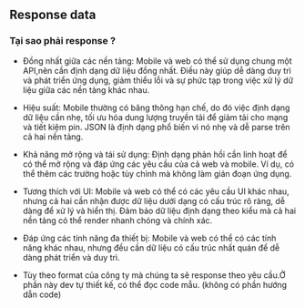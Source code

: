 ## Response data

### Tại sao phải response ?

 - Đồng nhất giữa các nền tảng: Mobile và web có thể sử dụng chung một API,nên cần định dạng dữ liệu đồng nhất. Điều này giúp dễ dàng duy trì và phát triển ứng dụng, giảm thiểu lỗi và sự phức tạp trong việc xử lý dữ liệu giữa các nền tảng khác nhau.

- Hiệu suất: Mobile thường có băng thông hạn chế, do đó việc định dạng dữ liệu cần nhẹ, tối ưu hóa dung lượng truyền tải để giảm tải cho mạng và tiết kiệm pin. JSON là định dạng phổ biến vì nó nhẹ và dễ parse trên cả hai nền tảng.

- Khả năng mở rộng và tái sử dụng: Định dạng phản hồi cần linh hoạt để có thể mở rộng và đáp ứng các yêu cầu của cả web và mobile. Ví dụ, có thể thêm các trường hoặc tùy chỉnh mà không làm gián đoạn ứng dụng.

- Tương thích với UI: Mobile và web có thể có các yêu cầu UI khác nhau, nhưng cả hai cần nhận được dữ liệu dưới dạng có cấu trúc rõ ràng, dễ dàng để xử lý và hiển thị. Đảm bảo dữ liệu định dạng theo kiểu mà cả hai nền tảng có thể render nhanh chóng và chính xác.

- Đáp ứng các tính năng đa thiết bị: Mobile và web có thể có các tính năng khác nhau, nhưng đều cần dữ liệu có cấu trúc nhất quán để dễ dàng phát triển và duy trì.

- Tùy theo format của công ty mà chúng ta sẽ response theo yêu cầu.Ở phần này dev tự thiết kế, có thể đọc code mẫu. (không có phần hướng dẫn code)